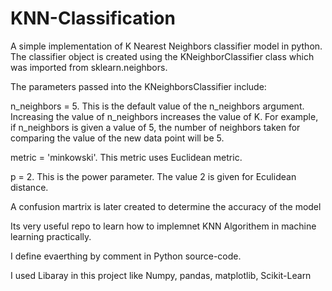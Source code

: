 # KNN-Classification

A simple implementation of K Nearest Neighbors classifier model in python. The classifier object is created using the KNeighborClassifier class which was imported from sklearn.neighbors.

The parameters passed into the KNeighborsClassifier include:

n_neighbors = 5. This is the default value of the n_neighbors argument. Increasing the value of n_neighbors increases the value of K. For example, if n_neighbors is given a value of 5, the number of neighbors taken for comparing the value of the new data point will be 5.

metric = 'minkowski'. This metric uses Euclidean metric.

p = 2. This is the power parameter. The value 2 is given for Eculidean distance.

A confusion martrix is later created to determine the accuracy of the model


Its very useful repo to learn how to implemnet KNN Algorithem in machine learning practically.

I define evaerthing by comment in Python source-code.

I used Libaray in this project like Numpy, pandas, matplotlib, Scikit-Learn

